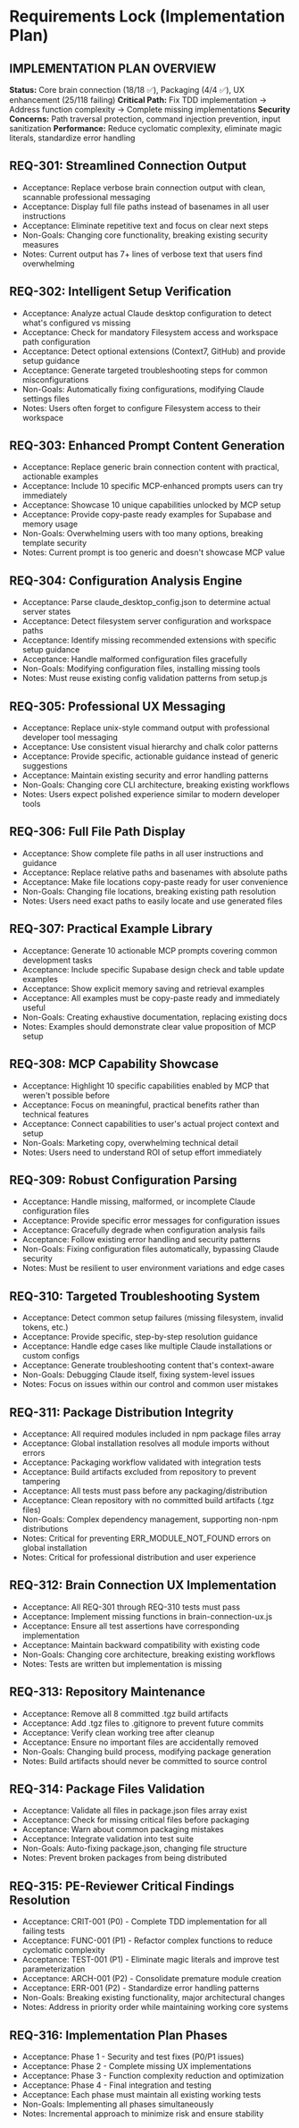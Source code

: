 # Requirements Lock (Implementation Plan)

## IMPLEMENTATION PLAN OVERVIEW
**Status:** Core brain connection (18/18 ✅), Packaging (4/4 ✅), UX enhancement (25/118 failing)
**Critical Path:** Fix TDD implementation -> Address function complexity -> Complete missing implementations
**Security Concerns:** Path traversal protection, command injection prevention, input sanitization
**Performance:** Reduce cyclomatic complexity, eliminate magic literals, standardize error handling

## REQ-301: Streamlined Connection Output
- Acceptance: Replace verbose brain connection output with clean, scannable professional messaging
- Acceptance: Display full file paths instead of basenames in all user instructions
- Acceptance: Eliminate repetitive text and focus on clear next steps
- Non-Goals: Changing core functionality, breaking existing security measures
- Notes: Current output has 7+ lines of verbose text that users find overwhelming

## REQ-302: Intelligent Setup Verification
- Acceptance: Analyze actual Claude desktop configuration to detect what's configured vs missing
- Acceptance: Check for mandatory Filesystem access and workspace path configuration
- Acceptance: Detect optional extensions (Context7, GitHub) and provide setup guidance
- Acceptance: Generate targeted troubleshooting steps for common misconfigurations
- Non-Goals: Automatically fixing configurations, modifying Claude settings files
- Notes: Users often forget to configure Filesystem access to their workspace

## REQ-303: Enhanced Prompt Content Generation
- Acceptance: Replace generic brain connection content with practical, actionable examples
- Acceptance: Include 10 specific MCP-enhanced prompts users can try immediately
- Acceptance: Showcase 10 unique capabilities unlocked by MCP setup
- Acceptance: Provide copy-paste ready examples for Supabase and memory usage
- Non-Goals: Overwhelming users with too many options, breaking template security
- Notes: Current prompt is too generic and doesn't showcase MCP value

## REQ-304: Configuration Analysis Engine
- Acceptance: Parse claude_desktop_config.json to determine actual server states
- Acceptance: Detect filesystem server configuration and workspace paths
- Acceptance: Identify missing recommended extensions with specific setup guidance
- Acceptance: Handle malformed configuration files gracefully
- Non-Goals: Modifying configuration files, installing missing tools
- Notes: Must reuse existing config validation patterns from setup.js

## REQ-305: Professional UX Messaging
- Acceptance: Replace unix-style command output with professional developer tool messaging
- Acceptance: Use consistent visual hierarchy and chalk color patterns
- Acceptance: Provide specific, actionable guidance instead of generic suggestions
- Acceptance: Maintain existing security and error handling patterns
- Non-Goals: Changing core CLI architecture, breaking existing workflows
- Notes: Users expect polished experience similar to modern developer tools

## REQ-306: Full File Path Display
- Acceptance: Show complete file paths in all user instructions and guidance
- Acceptance: Replace relative paths and basenames with absolute paths
- Acceptance: Make file locations copy-paste ready for user convenience
- Non-Goals: Changing file locations, breaking existing path resolution
- Notes: Users need exact paths to easily locate and use generated files

## REQ-307: Practical Example Library
- Acceptance: Generate 10 actionable MCP prompts covering common development tasks
- Acceptance: Include specific Supabase design check and table update examples
- Acceptance: Show explicit memory saving and retrieval examples
- Acceptance: All examples must be copy-paste ready and immediately useful
- Non-Goals: Creating exhaustive documentation, replacing existing docs
- Notes: Examples should demonstrate clear value proposition of MCP setup

## REQ-308: MCP Capability Showcase
- Acceptance: Highlight 10 specific capabilities enabled by MCP that weren't possible before
- Acceptance: Focus on meaningful, practical benefits rather than technical features
- Acceptance: Connect capabilities to user's actual project context and setup
- Non-Goals: Marketing copy, overwhelming technical detail
- Notes: Users need to understand ROI of setup effort immediately

## REQ-309: Robust Configuration Parsing
- Acceptance: Handle missing, malformed, or incomplete Claude configuration files
- Acceptance: Provide specific error messages for configuration issues
- Acceptance: Gracefully degrade when configuration analysis fails
- Acceptance: Follow existing error handling and security patterns
- Non-Goals: Fixing configuration files automatically, bypassing Claude security
- Notes: Must be resilient to user environment variations and edge cases

## REQ-310: Targeted Troubleshooting System
- Acceptance: Detect common setup failures (missing filesystem, invalid tokens, etc.)
- Acceptance: Provide specific, step-by-step resolution guidance
- Acceptance: Handle edge cases like multiple Claude installations or custom configs
- Acceptance: Generate troubleshooting content that's context-aware
- Non-Goals: Debugging Claude itself, fixing system-level issues
- Notes: Focus on issues within our control and common user mistakes

## REQ-311: Package Distribution Integrity
- Acceptance: All required modules included in npm package files array
- Acceptance: Global installation resolves all module imports without errors
- Acceptance: Packaging workflow validated with integration tests
- Acceptance: Build artifacts excluded from repository to prevent tampering
- Acceptance: All tests must pass before any packaging/distribution
- Acceptance: Clean repository with no committed build artifacts (.tgz files)
- Non-Goals: Complex dependency management, supporting non-npm distributions
- Notes: Critical for preventing ERR_MODULE_NOT_FOUND errors on global installation
- Notes: Critical for professional distribution and user experience

## REQ-312: Brain Connection UX Implementation
- Acceptance: All REQ-301 through REQ-310 tests must pass
- Acceptance: Implement missing functions in brain-connection-ux.js
- Acceptance: Ensure all test assertions have corresponding implementation
- Acceptance: Maintain backward compatibility with existing code
- Non-Goals: Changing core architecture, breaking existing workflows
- Notes: Tests are written but implementation is missing

## REQ-313: Repository Maintenance
- Acceptance: Remove all 8 committed .tgz build artifacts
- Acceptance: Add .tgz files to .gitignore to prevent future commits
- Acceptance: Verify clean working tree after cleanup
- Acceptance: Ensure no important files are accidentally removed
- Non-Goals: Changing build process, modifying package generation
- Notes: Build artifacts should never be committed to source control

## REQ-314: Package Files Validation
- Acceptance: Validate all files in package.json files array exist
- Acceptance: Check for missing critical files before packaging
- Acceptance: Warn about common packaging mistakes
- Acceptance: Integrate validation into test suite
- Non-Goals: Auto-fixing package.json, changing file structure
- Notes: Prevent broken packages from being distributed

## REQ-315: PE-Reviewer Critical Findings Resolution
- Acceptance: CRIT-001 (P0) - Complete TDD implementation for all failing tests
- Acceptance: FUNC-001 (P1) - Refactor complex functions to reduce cyclomatic complexity
- Acceptance: TEST-001 (P1) - Eliminate magic literals and improve test parameterization
- Acceptance: ARCH-001 (P2) - Consolidate premature module creation
- Acceptance: ERR-001 (P2) - Standardize error handling patterns
- Non-Goals: Breaking existing functionality, major architectural changes
- Notes: Address in priority order while maintaining working core systems

## REQ-316: Implementation Plan Phases
- Acceptance: Phase 1 - Security and test fixes (P0/P1 issues)
- Acceptance: Phase 2 - Complete missing UX implementations
- Acceptance: Phase 3 - Function complexity reduction and optimization
- Acceptance: Phase 4 - Final integration and testing
- Acceptance: Each phase must maintain all existing working tests
- Non-Goals: Implementing all phases simultaneously
- Notes: Incremental approach to minimize risk and ensure stability